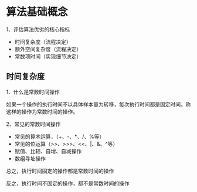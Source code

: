 # 算法基础概念

1、评估算法优劣的核心指标

- 时间复杂度（流程决定）
- 额外空间复杂度（流程决定）
- 常数项时间（实现细节决定）

## 时间复杂度

1、什么是常数时间操作

如果一个操作的执行时间不以具体样本量为转移，每次执行时间都是固定时间。称这样的操作为常数时间的操作。

2、常见的常数时间操作

- 常见的算术运算，（+、-、*、/、%等）
- 常见的位运算（>>、>>>、<<、|、&、^等）
- 赋值、比较、自增、自减操作
- 数组寻址操作

总之，执行时间固定的操作都是常数时间的操作

反之，执行时间不固定的操作，都不是常数时间的操作















